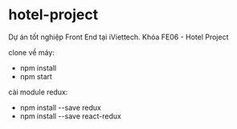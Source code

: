 # hotel-project
 Dự án tốt nghiệp Front End tại iViettech. Khóa FE06 - Hotel Project

clone về máy:
- npm install
- npm start

cài module redux:
- npm install --save redux
- npm install --save react-redux
